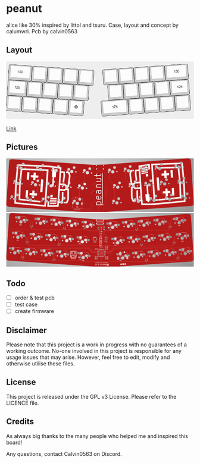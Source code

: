 # peanut

alice like 30% inspired by littol and tsuru. Case, layout and concept by calumwri. Pcb by calvin0563

## Layout

![](https://github.com/calvin-mcd/peanut/blob/main/Images/KLE.png)

[Link](http://www.keyboard-layout-editor.com/#/gists/5c7a74c8b3bbc1b4ac3f81c209dc5aab)

## Pictures

![](https://github.com/calvin-mcd/peanut/blob/main/Images/top.png)
![](https://github.com/calvin-mcd/peanut/blob/main/Images/bottom.png)

## Todo

- [ ] order & test pcb
- [ ] test case
- [ ] create firmware

## Disclaimer

Please note that this project is a work in progress with no guarantees of a working outcome. No-one involved in this project is responsible for any usage issues that may arise. However, feel free to edit, modify and otherwise utilise these files.

## License

This project is released under the GPL v3 License. Please refer to the LICENCE file.

## Credits

As always big thanks to the many people who helped me and inspired this board!

Any questions, contact Calvin0563 on Discord. 